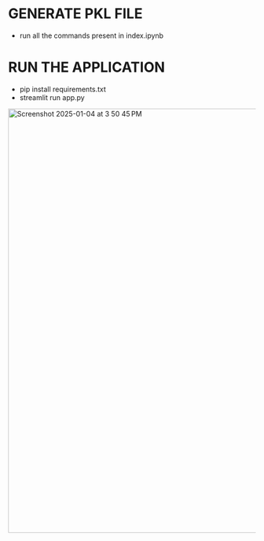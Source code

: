 # GENERATE PKL FILE
* run all the commands present in index.ipynb

# RUN THE APPLICATION
* pip install requirements.txt
* streamlit run app.py

<img width="862" alt="Screenshot 2025-01-04 at 3 50 45 PM" src="https://github.com/user-attachments/assets/2355eba0-8ade-4c94-bb17-3e1eb4a495bc" />
